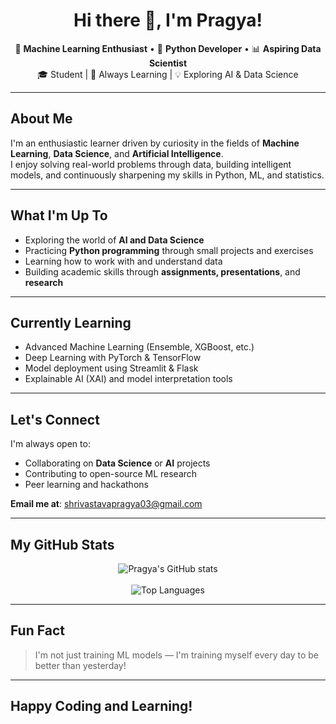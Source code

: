 <h1 align="center">Hi there 👋, I'm Pragya!</h1>

<p align="center">
  🚀 <strong>Machine Learning Enthusiast</strong> • 🐍 <strong>Python Developer</strong> • 📊 <strong>Aspiring Data Scientist</strong><br>
  🎓 Student | 🌱 Always Learning | 💡 Exploring AI & Data Science
</p>

---

## About Me

I'm an enthusiastic learner driven by curiosity in the fields of **Machine Learning**, **Data Science**, and **Artificial Intelligence**.  
I enjoy solving real-world problems through data, building intelligent models, and continuously sharpening my skills in Python, ML, and statistics.

---

## What I'm Up To

- Exploring the world of **AI and Data Science**
- Practicing **Python programming** through small projects and exercises
- Learning how to work with and understand data
- Building academic skills through **assignments, presentations**, and **research**

---

## Currently Learning

- Advanced Machine Learning (Ensemble, XGBoost, etc.)
- Deep Learning with PyTorch & TensorFlow
- Model deployment using Streamlit & Flask
- Explainable AI (XAI) and model interpretation tools

---

## Let's Connect

I'm always open to:
- Collaborating on **Data Science** or **AI** projects
- Contributing to open-source ML research
- Peer learning and hackathons

**Email me at**: [shrivastavapragya03@gmail.com](mailto:shrivastavapragya03@gmail.com)

---

## My GitHub Stats

<p align="center">
  <img src="https://github-readme-stats.vercel.app/api?username=pragya03&show_icons=true&theme=radical" alt="Pragya's GitHub stats" />
  <br><br>
  <img src="https://github-readme-stats.vercel.app/api/top-langs/?username=pragya03&layout=compact&theme=radical" alt="Top Languages" />
</p>

---

## Fun Fact

> I'm not just training ML models — I'm training myself every day to be better than yesterday! 

---

## Happy Coding and Learning!
